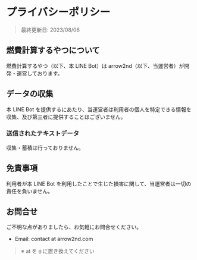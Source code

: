 # プライバシーポリシー

> 最終更新日: 2023/08/06

## 燃費計算するやつについて

燃費計算するやつ（以下、本 LINE Bot）は arrow2nd（以下、当運営者）が開発・運営しております。

## データの収集

本 LINE Bot を提供するにあたり、当運営者は利用者の個人を特定できる情報を収集、及び第三者に提供することはございません。

### 送信されたテキストデータ

収集・蓄積は行っておりません。

## 免責事項

利用者が本 LINE Bot を利用したことで生じた損害に関して、当運営者は一切の責任を負いません。

## お問合せ

ご不明な点がありましたら、お気軽にお問合せください。

- Email: contact at arrow2nd.com

> ※ at を `@` に置き換えてください
